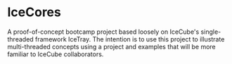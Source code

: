 # IceCores
A proof-of-concept bootcamp project based loosely on IceCube's single-threaded framework IceTray.  The intention is to use this project to illustrate multi-threaded concepts using a project and examples that will be more familiar to IceCube collaborators.
